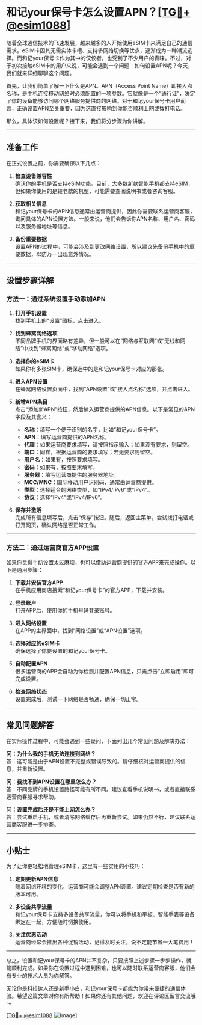 # 和记your保号卡怎么设置APN？[[TG💪+ @esim1088](https://t.me/s/esim1088)]

随着全球通信技术的飞速发展，越来越多的人开始使用eSIM卡来满足自己的通信需求。eSIM卡因其无需实体卡槽、支持多网络切换等优点，逐渐成为一种潮流选择。而和记your保号卡作为其中的佼佼者，也受到了不少用户的青睐。不过，对于初次接触eSIM卡的用户来说，可能会遇到一个问题：如何设置APN呢？今天，我们就来详细聊聊这个问题。

首先，让我们简单了解一下什么是APN。APN（Access Point Name）即接入点名称，是手机连接移动网络时必须配置的一项参数。它就像是一个“通行证”，决定了你的设备能够访问哪个网络服务提供商的网络。对于和记your保号卡用户而言，正确设置APN至关重要，因为这直接影响到你能否顺利上网或拨打电话。

那么，具体该如何设置呢？接下来，我们将分步骤为你讲解。

---

## 准备工作

在正式设置之前，你需要确保以下几点：

1. **检查设备兼容性**  
   确认你的手机是否支持eSIM功能。目前，大多数新款智能手机都支持eSIM，但如果你使用的是较老款的机型，可能需要查阅说明书或者咨询客服。

2. **获取相关信息**  
   和记your保号卡的APN信息通常由运营商提供，因此你需要联系运营商客服，询问具体的APN设置方法。一般来说，他们会告诉你APN名称、用户名、密码以及服务器地址等信息。

3. **备份重要数据**  
   设置APN的过程中，可能会涉及到更改网络设置，所以建议先备份手机中的重要数据，以防万一出现意外情况。

---

## 设置步骤详解

### 方法一：通过系统设置手动添加APN

1. **打开手机设置**  
   找到手机上的“设置”图标，点击进入。

2. **找到蜂窝网络选项**  
   不同品牌手机的界面略有差异，但一般可以在“网络与互联网”或“无线和网络”中找到“蜂窝网络”或“移动网络”选项。

3. **选择你的eSIM卡**  
   如果你有多张SIM卡，确保选中的是和记your保号卡对应的那张。

4. **进入APN设置**  
   在蜂窝网络设置页面中，找到“APN设置”或“接入点名称”选项，并点击进入。

5. **新增APN条目**  
   点击“添加新APN”按钮，然后输入运营商提供的APN信息。以下是常见的APN字段及其含义：
   
   - **名称**：填写一个便于识别的名字，比如“和记your保号卡”。
   - **APN**：填写运营商提供的APN名称。
   - **代理**：如果运营商要求填写，请按照指示输入；如果没有要求，则留空。
   - **端口**：同样，根据运营商的要求填写；若无要求则留空。
   - **用户名**：如果有，按照要求填写。
   - **密码**：如果有，按照要求填写。
   - **服务器**：填写运营商提供的服务器地址。
   - **MCC/MNC**：国际移动用户识别码，通常由运营商提供。
   - **类型**：选择适合的网络类型，如“IPv4/IPv6”或“IPv4”。
   - **协议**：选择“IPv4”或“IPv4/IPv6”。

6. **保存并激活**  
   完成所有信息填写后，点击“保存”按钮。随后，返回主菜单，尝试拨打电话或打开网页，确认网络是否正常工作。

---

### 方法二：通过运营商官方APP设置

如果你觉得手动设置太过麻烦，也可以借助运营商提供的官方APP来完成操作。以下是通用步骤：

1. **下载并安装官方APP**  
   在手机应用商店搜索“和记your保号卡”的官方APP，下载并安装。

2. **登录账户**  
   打开APP后，使用你的手机号码登录账号。

3. **进入网络设置**  
   在APP的主界面中，找到“网络设置”或“APN设置”选项。

4. **选择对应的eSIM卡**  
   确保选择了你要设置的和记your保号卡。

5. **自动配置APN**  
   很多运营商的APP会自动为你检测并配置APN信息，只需点击“立即启用”即可完成设置。

6. **检查网络状态**  
   设置完成后，测试一下网络是否畅通，确保一切正常。

---

## 常见问题解答

在实际操作过程中，可能会遇到一些疑问，下面列出几个常见问题及解决办法：

**问：为什么我的手机无法连接到网络？**  
答：这可能是由于APN设置不完整或错误导致的。请仔细核对运营商提供的信息，并重新设置。

**问：我找不到APN设置在哪里怎么办？**  
答：不同品牌的手机设置路径可能有所不同。建议查看手机说明书，或者直接联系运营商客服寻求帮助。

**问：设置完成后还是不能上网怎么办？**  
答：尝试重启手机，或者清除网络缓存后再重新尝试。如果仍然不行，建议联系运营商客服进一步排查。

---

## 小贴士

为了让你更轻松地管理eSIM卡，这里有一些实用的小技巧：

1. **定期更新APN信息**  
   随着网络环境的变化，运营商可能会调整APN设置。建议定期检查是否有新的版本可用。

2. **多设备共享流量**  
   和记your保号卡支持多设备共享流量，你可以将手机和平板、智能手表等设备绑定在一起，方便随时切换使用。

3. **关注优惠活动**  
   运营商经常会推出各种促销活动，记得及时关注，说不定能节省一大笔费用！

---

总之，设置和记your保号卡的APN并不复杂，只要按照上述步骤一步步操作，就能顺利完成。如果你在设置过程中遇到困难，也可以随时联系运营商客服，他们会有专业的技术人员为你解答。

无论你是科技达人还是新手小白，和记your保号卡都能为你带来便捷的通信体验。希望这篇文章对你有所帮助！如果你还有其他问题，欢迎在评论区留言交流哦～

[[TG💪+ @esim1088](https://t.me/s/esim1088) ![Image](https://i.postimg.cc/4NQfJmqS/Snipaste-2025-05-13-00-14-12.png)]